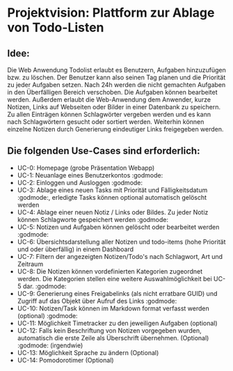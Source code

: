 # Projektvision: Plattform zur Ablage von Todo-Listen

## Idee:
Die Web Anwendung Todolist erlaubt es Benutzern, Aufgaben hinzuzufügen bzw. zu löschen. Der Benutzer kann also seinen Tag planen und die Priorität zu jeder Aufgaben setzen. Nach 24h werden die nicht gemachten Aufgaben in den Überfälligen Bereich verschoben. Die Aufgaben können bearbeitet werden.
Außerdem erlaubt die Web-Anwendung dem Anwender, kurze Notizen, Links auf Webseiten oder Bilder in einer Datenbank zu speichern.
Zu allen Einträgen können Schlagwörter vergeben werden und es kann nach Schlagwörtern gesucht oder sortiert werden.
Weiterhin können einzelne Notizen durch Generierung eindeutiger Links freigegeben werden.

## Die folgenden Use-Cases sind erforderlich:
+ UC-0: Homepage (grobe Präsentation Webapp)
+ UC-1: Neuanlage eines Benutzerkontos :godmode:
+ UC-2: Einloggen und Ausloggen :godmode:
+ UC-3: Ablage eines neuen Tasks mit Priorität und Fälligkeitsdatum :godmode:, erledigte Tasks können optional automatisch gelöscht werden
+ UC-4: Ablage einer neuen Notiz / Links oder Bildes. Zu jeder Notiz können Schlagworte gespeichert werden :godmode:
+ UC-5: Notizen und Aufgaben können gelöscht oder bearbeitet werden :godmode:
+ UC-6: Übersichtsdarstellung aller Notizen und todo-items (hohe Priorität und oder überfällig) in einem Dashboard
+ UC-7: Filtern der angezeigten Notizen/Todo's nach Schlagwort, Art und Zeitraum
+ UC-8: Die Notizen können vordefinierten Kategorien zugeordnet werden. Die Kategorien stellen eine weitere Auswahlmöglichkeit bei UC-5 dar. :godmode:
+ UC-9: Generierung eines Freigabelinks (als nicht erratbare GUID) und Zugriff auf das Objekt über Aufruf des Links :godmode:
+ UC-10: Notizen/Task können im Markdown format verfasst werden (optional) :godmode:
+ UC-11: Möglichkeit Timetracker zu den jeweiligen Aufgaben (optional)
+ UC-12: Falls kein Beschriftung von Notizen vorgegeben wurden, automatisch die erste Zeile als Überschrift übernehmen. (Optional) :godmode: (irgendwie)
+ UC-13: Möglichkeit Sprache zu ändern (Optional)
+ UC-14: Pomodorotimer (Optional)
